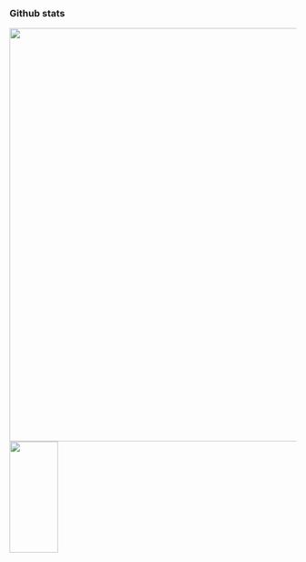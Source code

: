 
</br>          
<p align="left">
    <h3> Github stats </h3>
    <img width="725em" src="https://github-profile-summary-cards.vercel.app/api/cards/profile-details?username=gperretta&theme=github_dark" />
    <img width="41%" height="195px" src="https://github-readme-stats.vercel.app/api/top-langs/?username=gperretta&layout=compact&hide_border=true&title_color=02D9F7FF&text_color=02D9F7FF&bg_color=0d1117" />
</p>
